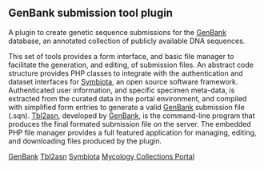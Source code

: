 GenBank submission tool plugin
--------------

A plugin to create genetic sequence submissions for the [GenBank](https://www.ncbi.nlm.nih.gov/genbank/) database, an annotated 
collection of publicly available DNA sequences. 

This set of tools provides a form interface, and basic file manager to facilitate the
generation, and editing, of submission files. An abstract code structure provides PHP 
classes to integrate with the authentication and dataset interfaces for [Symbiota](http://symbiota.org/docs/), an 
open source software framework. Authenticated user information, and specific specimen 
meta-data, is extracted from the curated data in the portal environment, and compiled 
with simplified form entries to generate a valid [GenBank](https://www.ncbi.nlm.nih.gov/genbank/) submission file (.sqn). 
[Tbl2asn](https://www.ncbi.nlm.nih.gov/genbank/tbl2asn2/), developed by [GenBank](https://www.ncbi.nlm.nih.gov/genbank/), is the command-line program that produces the final 
formated submission file on the server. The embedded PHP file manager provides a full
featured application for managing, editing, and downloading files produced by the plugin.


[GenBank](https://www.ncbi.nlm.nih.gov/genbank/)
[Tbl2asn](https://www.ncbi.nlm.nih.gov/genbank/tbl2asn2/)
[Symbiota](http://symbiota.org/docs/)
[Mycology Collections Portal](http://mycoportal.org/portal/index.php)
